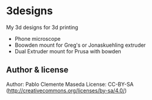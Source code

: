 # 3designs
My 3d designs for 3d printing

* Phone microscope
* Boowden mount for Greg's or Jonaskuehling extruder
* Dual Extruder mount for Prusa with bowden

Author & license  
--
Author: Pablo Clemente Maseda
License: CC-BY-SA (<http://creativecommons.org/licenses/by-sa/4.0/>)  